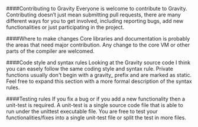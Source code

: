 ####Contributing to Gravity
Everyone is welcome to contribute to Gravity. Contributing doesn’t just mean submitting pull requests,
there are many different ways for you to get involved, including reporting bugs, add new functionalities
or just participating in the project.

####Where to make changes
Core libraries and documentation is probably the areas that need major contribution.
Any change to the core VM or other parts of the compiler are welcomed.

####Code style and syntax rules
Looking at the Gravity source code I think you can easely follow the same coding style and syntax rule.
Private functions usually don't begin with a gravity_ prefix and are marked as static.
Feel free to expand this section with a more formal description of the syntax rules.

####Testing rules
If you fix a bug or if you add a new functionality then a unit-test is required.
A unit-test is a single source code file that is able to run under the unittest executable file.
You are free to test your functionalities/fixes into a single unit-test file or split the test in more files.
